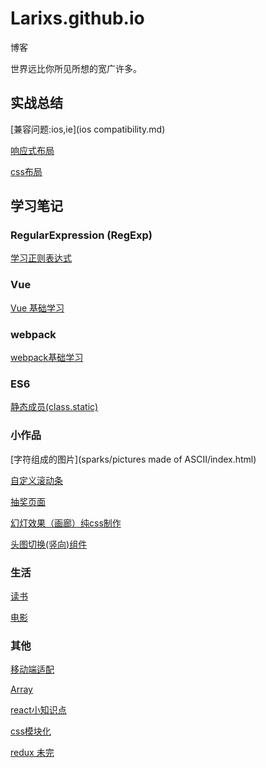 # Larixs.github.io
博客

世界远比你所见所想的宽广许多。


## 实战总结

[兼容问题:ios,ie](ios compatibility.md)

[响应式布局](responsive.md)

[css布局](layout.md)

## 学习笔记

### RegularExpression (RegExp)

[学习正则表达式](study-reg.md)


### Vue

[Vue 基础学习](Vue/study-vue.md)

### webpack

[webpack基础学习](webpack/studyWebpack.md)

### ES6

[静态成员\(class.static\)](ES6/static.md)

### 小作品

[字符组成的图片](sparks/pictures made of ASCII/index.html)

[自定义滚动条](sparks/scrollBar/index.html)

[抽奖页面](sparks/lottery/index.html)

[幻灯效果（画廊）纯css制作](sparks/PPT/index-css.html)

[头图切换(竖向)组件](sparks/whirlingBanner/index.html)

### 生活

[读书](books/remarks.md)

[电影](movies/remarks.md)

### 其他

[移动端适配](wap.md)

[Array](study-Array.md)

[react小知识点](react/react.md)

[css模块化](react/cssmodule.md)

[redux 未完](redux/redux.md)

